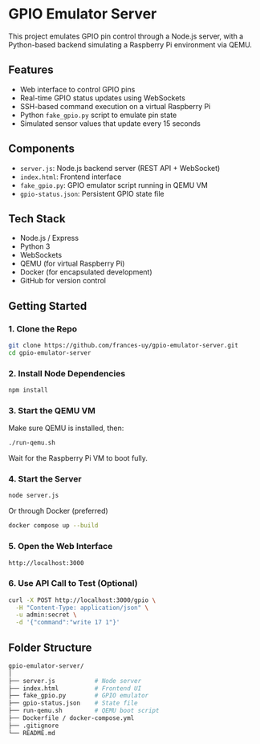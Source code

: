 # GPIO Emulator Server

This project emulates GPIO pin control through a Node.js server, with a Python-based backend simulating a Raspberry Pi environment via QEMU.

## Features

- Web interface to control GPIO pins
- Real-time GPIO status updates using WebSockets
- SSH-based command execution on a virtual Raspberry Pi
- Python `fake_gpio.py` script to emulate pin state
- Simulated sensor values that update every 15 seconds

## Components

- `server.js`: Node.js backend server (REST API + WebSocket)
- `index.html`: Frontend interface
- `fake_gpio.py`: GPIO emulator script running in QEMU VM
- `gpio-status.json`: Persistent GPIO state file

## Tech Stack

- Node.js / Express
- Python 3
- WebSockets
- QEMU (for virtual Raspberry Pi)
- Docker (for encapsulated development)
- GitHub for version control

## Getting Started

### 1. Clone the Repo

```bash
git clone https://github.com/frances-uy/gpio-emulator-server.git
cd gpio-emulator-server
```

### 2. Install Node Dependencies
```bash
npm install
```

### 3. Start the QEMU VM
Make sure QEMU is installed, then:
```bash
./run-qemu.sh
```

Wait for the Raspberry Pi VM to boot fully.

### 4. Start the Server
```bash
node server.js
```

Or through Docker (preferred)
```bash
docker compose up --build
```

### 5. Open the Web Interface
```bash
http://localhost:3000
```

### 6. Use API Call to Test (Optional)
```bash
curl -X POST http://localhost:3000/gpio \
  -H "Content-Type: application/json" \
  -u admin:secret \
  -d '{"command":"write 17 1"}'
```


## Folder Structure
```bash
gpio-emulator-server/
│
├── server.js           # Node server
├── index.html          # Frontend UI
├── fake_gpio.py        # GPIO emulator
├── gpio-status.json    # State file
├── run-qemu.sh         # QEMU boot script
├── Dockerfile / docker-compose.yml
├── .gitignore
└── README.md
```

